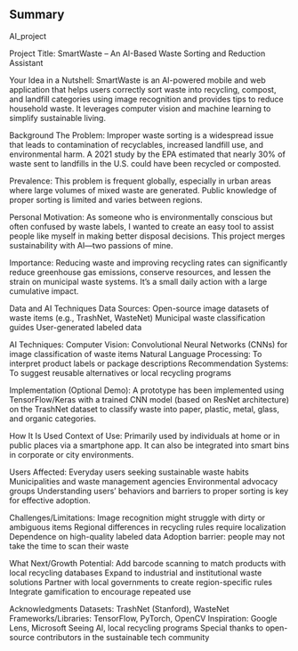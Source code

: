 ## Summary
AI_project

Project Title: SmartWaste – An AI-Based Waste Sorting and Reduction Assistant

Your Idea in a Nutshell:
SmartWaste is an AI-powered mobile and web application that helps users correctly sort waste into recycling, compost, and landfill categories using image recognition and provides tips to reduce household waste. It leverages computer vision and machine learning to simplify sustainable living.

Background
The Problem:
Improper waste sorting is a widespread issue that leads to contamination of recyclables, increased landfill use, and environmental harm. A 2021 study by the EPA estimated that nearly 30% of waste sent to landfills in the U.S. could have been recycled or composted.

Prevalence:
This problem is frequent globally, especially in urban areas where large volumes of mixed waste are generated. Public knowledge of proper sorting is limited and varies between regions.

Personal Motivation:
As someone who is environmentally conscious but often confused by waste labels, I wanted to create an easy tool to assist people like myself in making better disposal decisions. This project merges sustainability with AI—two passions of mine.

Importance:
Reducing waste and improving recycling rates can significantly reduce greenhouse gas emissions, conserve resources, and lessen the strain on municipal waste systems. It’s a small daily action with a large cumulative impact.

Data and AI Techniques
Data Sources:
Open-source image datasets of waste items (e.g., TrashNet, WasteNet)
Municipal waste classification guides
User-generated labeled data 

AI Techniques:
Computer Vision: Convolutional Neural Networks (CNNs) for image classification of waste items
Natural Language Processing: To interpret product labels or package descriptions
Recommendation Systems: To suggest reusable alternatives or local recycling programs

Implementation (Optional Demo):
A prototype has been implemented using TensorFlow/Keras with a trained CNN model (based on ResNet architecture) on the TrashNet dataset to classify waste into paper, plastic, metal, glass, and organic categories.

How It Is Used
Context of Use:
Primarily used by individuals at home or in public places via a smartphone app. It can also be integrated into smart bins in corporate or city environments.

Users Affected:
Everyday users seeking sustainable waste habits
Municipalities and waste management agencies
Environmental advocacy groups
Understanding users’ behaviors and barriers to proper sorting is key for effective adoption.

Challenges/Limitations:
Image recognition might struggle with dirty or ambiguous items
Regional differences in recycling rules require localization
Dependence on high-quality labeled data
Adoption barrier: people may not take the time to scan their waste

What Next/Growth Potential:
Add barcode scanning to match products with local recycling databases
Expand to industrial and institutional waste solutions
Partner with local governments to create region-specific rules
Integrate gamification to encourage repeated use

Acknowledgments
Datasets: TrashNet (Stanford), WasteNet
Frameworks/Libraries: TensorFlow, PyTorch, OpenCV
Inspiration: Google Lens, Microsoft Seeing AI, local recycling programs
Special thanks to open-source contributors in the sustainable tech community

